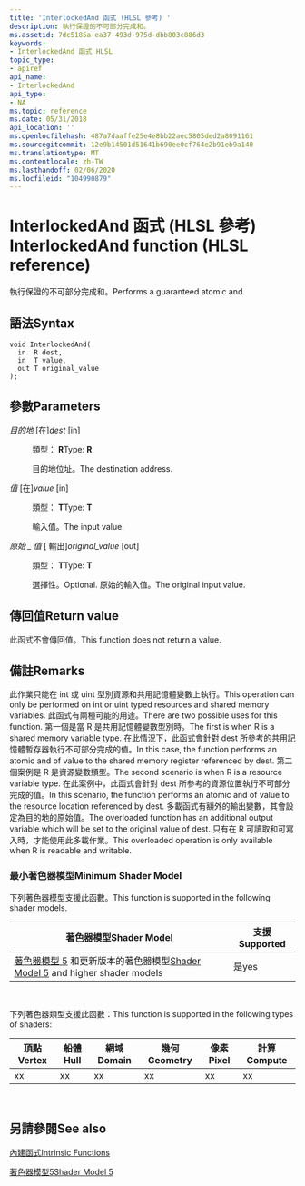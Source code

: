 ```yaml
---
title: 'InterlockedAnd 函式 (HLSL 參考) '
description: 執行保證的不可部分完成和。
ms.assetid: 7dc5185a-ea37-493d-975d-dbb803c886d3
keywords:
- InterlockedAnd 函式 HLSL
topic_type:
- apiref
api_name:
- InterlockedAnd
api_type:
- NA
ms.topic: reference
ms.date: 05/31/2018
api_location: ''
ms.openlocfilehash: 487a7daaffe25e4e8bb22aec5805ded2a8091161
ms.sourcegitcommit: 12e9b14501d51641b690ee0cf764e2b91eb9a140
ms.translationtype: MT
ms.contentlocale: zh-TW
ms.lasthandoff: 02/06/2020
ms.locfileid: "104990879"
---
```

# <a name="interlockedand-function-hlsl-reference"></a><span data-ttu-id="d02ad-104">InterlockedAnd 函式 (HLSL 參考) </span><span class="sxs-lookup"><span data-stu-id="d02ad-104">InterlockedAnd function (HLSL reference)</span></span>

<span data-ttu-id="d02ad-105">執行保證的不可部分完成和。</span><span class="sxs-lookup"><span data-stu-id="d02ad-105">Performs a guaranteed atomic and.</span></span>

## <a name="syntax"></a><span data-ttu-id="d02ad-106">語法</span><span class="sxs-lookup"><span data-stu-id="d02ad-106">Syntax</span></span>

``` syntax
void InterlockedAnd(
  in  R dest,
  in  T value,
  out T original_value
);
```

## <a name="parameters"></a><span data-ttu-id="d02ad-107">參數</span><span class="sxs-lookup"><span data-stu-id="d02ad-107">Parameters</span></span>

<dl> <dt>

<span data-ttu-id="d02ad-108">*目的地* \[在\]</span><span class="sxs-lookup"><span data-stu-id="d02ad-108">*dest* \[in\]</span></span>
</dt> <dd>

<span data-ttu-id="d02ad-109">類型： **R**</span><span class="sxs-lookup"><span data-stu-id="d02ad-109">Type: **R**</span></span>

<span data-ttu-id="d02ad-110">目的地位址。</span><span class="sxs-lookup"><span data-stu-id="d02ad-110">The destination address.</span></span>

</dd> <dt>

<span data-ttu-id="d02ad-111">*值* \[在\]</span><span class="sxs-lookup"><span data-stu-id="d02ad-111">*value* \[in\]</span></span>
</dt> <dd>

<span data-ttu-id="d02ad-112">類型： **T**</span><span class="sxs-lookup"><span data-stu-id="d02ad-112">Type: **T**</span></span>

<span data-ttu-id="d02ad-113">輸入值。</span><span class="sxs-lookup"><span data-stu-id="d02ad-113">The input value.</span></span>

</dd> <dt>

<span data-ttu-id="d02ad-114">*原始 \_ 值* \[ 輸出\]</span><span class="sxs-lookup"><span data-stu-id="d02ad-114">*original\_value* \[out\]</span></span>
</dt> <dd>

<span data-ttu-id="d02ad-115">類型： **T**</span><span class="sxs-lookup"><span data-stu-id="d02ad-115">Type: **T**</span></span>

<span data-ttu-id="d02ad-116">選擇性。</span><span class="sxs-lookup"><span data-stu-id="d02ad-116">Optional.</span></span> <span data-ttu-id="d02ad-117">原始的輸入值。</span><span class="sxs-lookup"><span data-stu-id="d02ad-117">The original input value.</span></span>

</dd> </dl>

## <a name="return-value"></a><span data-ttu-id="d02ad-118">傳回值</span><span class="sxs-lookup"><span data-stu-id="d02ad-118">Return value</span></span>

<span data-ttu-id="d02ad-119">此函式不會傳回值。</span><span class="sxs-lookup"><span data-stu-id="d02ad-119">This function does not return a value.</span></span>

## <a name="remarks"></a><span data-ttu-id="d02ad-120">備註</span><span class="sxs-lookup"><span data-stu-id="d02ad-120">Remarks</span></span>

<span data-ttu-id="d02ad-121">此作業只能在 int 或 uint 型別資源和共用記憶體變數上執行。</span><span class="sxs-lookup"><span data-stu-id="d02ad-121">This operation can only be performed on int or uint typed resources and shared memory variables.</span></span> <span data-ttu-id="d02ad-122">此函式有兩種可能的用途。</span><span class="sxs-lookup"><span data-stu-id="d02ad-122">There are two possible uses for this function.</span></span> <span data-ttu-id="d02ad-123">第一個是當 R 是共用記憶體變數型別時。</span><span class="sxs-lookup"><span data-stu-id="d02ad-123">The first is when R is a shared memory variable type.</span></span> <span data-ttu-id="d02ad-124">在此情況下，此函式會針對 dest 所參考的共用記憶體暫存器執行不可部分完成的值。</span><span class="sxs-lookup"><span data-stu-id="d02ad-124">In this case, the function performs an atomic and of value to the shared memory register referenced by dest.</span></span> <span data-ttu-id="d02ad-125">第二個案例是 R 是資源變數類型。</span><span class="sxs-lookup"><span data-stu-id="d02ad-125">The second scenario is when R is a resource variable type.</span></span> <span data-ttu-id="d02ad-126">在此案例中，此函式會針對 dest 所參考的資源位置執行不可部分完成的值。</span><span class="sxs-lookup"><span data-stu-id="d02ad-126">In this scenario, the function performs an atomic and of value to the resource location referenced by dest.</span></span> <span data-ttu-id="d02ad-127">多載函式有額外的輸出變數，其會設定為目的地的原始值。</span><span class="sxs-lookup"><span data-stu-id="d02ad-127">The overloaded function has an additional output variable which will be set to the original value of dest.</span></span> <span data-ttu-id="d02ad-128">只有在 R 可讀取和可寫入時，才能使用此多載作業。</span><span class="sxs-lookup"><span data-stu-id="d02ad-128">This overloaded operation is only available when R is readable and writable.</span></span>

### <a name="minimum-shader-model"></a><span data-ttu-id="d02ad-129">最小著色器模型</span><span class="sxs-lookup"><span data-stu-id="d02ad-129">Minimum Shader Model</span></span>

<span data-ttu-id="d02ad-130">下列著色器模型支援此函數。</span><span class="sxs-lookup"><span data-stu-id="d02ad-130">This function is supported in the following shader models.</span></span>



| <span data-ttu-id="d02ad-131">著色器模型</span><span class="sxs-lookup"><span data-stu-id="d02ad-131">Shader Model</span></span>                                                                | <span data-ttu-id="d02ad-132">支援</span><span class="sxs-lookup"><span data-stu-id="d02ad-132">Supported</span></span> |
|-----------------------------------------------------------------------------|-----------|
| <span data-ttu-id="d02ad-133">[著色器模型 5](d3d11-graphics-reference-sm5.md) 和更新版本的著色器模型</span><span class="sxs-lookup"><span data-stu-id="d02ad-133">[Shader Model 5](d3d11-graphics-reference-sm5.md) and higher shader models</span></span> | <span data-ttu-id="d02ad-134">是</span><span class="sxs-lookup"><span data-stu-id="d02ad-134">yes</span></span>       |



 

<span data-ttu-id="d02ad-135">下列著色器類型支援此函數：</span><span class="sxs-lookup"><span data-stu-id="d02ad-135">This function is supported in the following types of shaders:</span></span>



| <span data-ttu-id="d02ad-136">頂點</span><span class="sxs-lookup"><span data-stu-id="d02ad-136">Vertex</span></span> | <span data-ttu-id="d02ad-137">船體</span><span class="sxs-lookup"><span data-stu-id="d02ad-137">Hull</span></span> | <span data-ttu-id="d02ad-138">網域</span><span class="sxs-lookup"><span data-stu-id="d02ad-138">Domain</span></span> | <span data-ttu-id="d02ad-139">幾何</span><span class="sxs-lookup"><span data-stu-id="d02ad-139">Geometry</span></span> | <span data-ttu-id="d02ad-140">像素</span><span class="sxs-lookup"><span data-stu-id="d02ad-140">Pixel</span></span> | <span data-ttu-id="d02ad-141">計算</span><span class="sxs-lookup"><span data-stu-id="d02ad-141">Compute</span></span> |
|--------|------|--------|----------|-------|---------|
| <span data-ttu-id="d02ad-142">x</span><span class="sxs-lookup"><span data-stu-id="d02ad-142">x</span></span>      |  <span data-ttu-id="d02ad-143">x</span><span class="sxs-lookup"><span data-stu-id="d02ad-143">x</span></span>   |  <span data-ttu-id="d02ad-144">x</span><span class="sxs-lookup"><span data-stu-id="d02ad-144">x</span></span>     |  <span data-ttu-id="d02ad-145">x</span><span class="sxs-lookup"><span data-stu-id="d02ad-145">x</span></span>       | <span data-ttu-id="d02ad-146">x</span><span class="sxs-lookup"><span data-stu-id="d02ad-146">x</span></span>     | <span data-ttu-id="d02ad-147">x</span><span class="sxs-lookup"><span data-stu-id="d02ad-147">x</span></span>       |



 

## <a name="see-also"></a><span data-ttu-id="d02ad-148">另請參閱</span><span class="sxs-lookup"><span data-stu-id="d02ad-148">See also</span></span>

<dl> <dt>

[<span data-ttu-id="d02ad-149">內建函式</span><span class="sxs-lookup"><span data-stu-id="d02ad-149">Intrinsic Functions</span></span>](dx-graphics-hlsl-intrinsic-functions.md)
</dt> <dt>

[<span data-ttu-id="d02ad-150">著色器模型5</span><span class="sxs-lookup"><span data-stu-id="d02ad-150">Shader Model 5</span></span>](d3d11-graphics-reference-sm5.md)
</dt> </dl>

 

 




